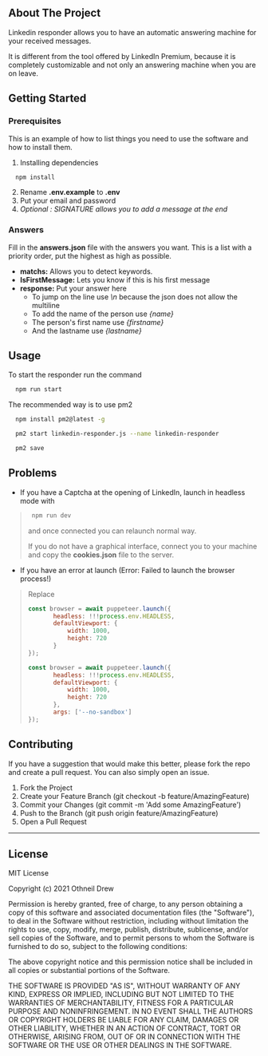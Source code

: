 ## About The Project

Linkedin responder allows you to have an automatic answering machine for your received messages.

It is different from the tool offered by LinkedIn Premium, because it is completely customizable and not only an answering machine when you are on leave.

## Getting Started

### Prerequisites

This is an example of how to list things you need to use the software and how to install them.

1. Installing dependencies
```sh
  npm install
```

2. Rename **.env.example** to **.env**
3. Put your email and password
4. *Optional : SIGNATURE allows you to add a message at the end*

### Answers

Fill in the **answers.json** file with the answers you want.
This is a list with a priority order, put the highest as high as possible.

- **matchs:** Allows you to detect keywords.
- **IsFirstMessage:** Lets you know if this is his first message
- **response:** Put your answer here
  - To jump on the line use *\n* because the json does not allow the multiline
  - To add the name of the person use *{name}*
  - The person's first name use *{firstname}*
  - And the lastname use *{lastname}*


## Usage

To start the responder run the command

```sh
  npm run start
```

The recommended way is to use pm2

```sh
  npm install pm2@latest -g
```

```sh
  pm2 start linkedin-responder.js --name linkedin-responder
```
```sh
  pm2 save
```

## Problems

- If you have a Captcha at the opening of LinkedIn, launch in headless mode with
>```sh
>  npm run dev
>```
>and once connected you can relaunch normal way.
>
>If you do not have a graphical interface, connect you to your machine and copy the **cookies.json** file to the server.


- If you have an error at launch (Error: Failed to launch the browser process!)
> Replace
>```js
>const browser = await puppeteer.launch({
>        headless: !!!process.env.HEADLESS,
>        defaultViewport: {
>            width: 1000,
>            height: 720
>        }
>});
>```
> 
>```js
>const browser = await puppeteer.launch({
>        headless: !!!process.env.HEADLESS,
>        defaultViewport: {
>            width: 1000,
>            height: 720
>        },
>        args: ['--no-sandbox']
>});
>```


## Contributing

If you have a suggestion that would make this better, please fork the repo and create a pull request. You can also simply open an issue.

1. Fork the Project
2. Create your Feature Branch (git checkout -b feature/AmazingFeature)
3. Commit your Changes (git commit -m 'Add some AmazingFeature')
4. Push to the Branch (git push origin feature/AmazingFeature)
5. Open a Pull Request

***

## License

MIT License

Copyright (c) 2021 Othneil Drew

Permission is hereby granted, free of charge, to any person obtaining a copy
of this software and associated documentation files (the "Software"), to deal
in the Software without restriction, including without limitation the rights
to use, copy, modify, merge, publish, distribute, sublicense, and/or sell
copies of the Software, and to permit persons to whom the Software is
furnished to do so, subject to the following conditions:

The above copyright notice and this permission notice shall be included in all
copies or substantial portions of the Software.

THE SOFTWARE IS PROVIDED "AS IS", WITHOUT WARRANTY OF ANY KIND, EXPRESS OR
IMPLIED, INCLUDING BUT NOT LIMITED TO THE WARRANTIES OF MERCHANTABILITY,
FITNESS FOR A PARTICULAR PURPOSE AND NONINFRINGEMENT. IN NO EVENT SHALL THE
AUTHORS OR COPYRIGHT HOLDERS BE LIABLE FOR ANY CLAIM, DAMAGES OR OTHER
LIABILITY, WHETHER IN AN ACTION OF CONTRACT, TORT OR OTHERWISE, ARISING FROM,
OUT OF OR IN CONNECTION WITH THE SOFTWARE OR THE USE OR OTHER DEALINGS IN THE
SOFTWARE.